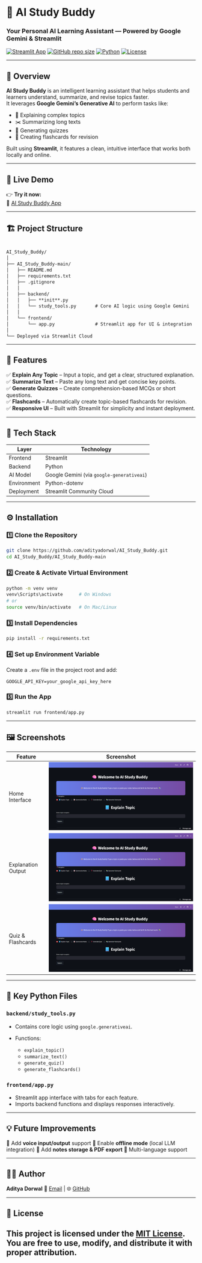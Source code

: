 # 🧠 AI Study Buddy  
### Your Personal AI Learning Assistant — Powered by Google Gemini & Streamlit  

[![Streamlit App](https://img.shields.io/badge/Live%20App-Open-success?logo=streamlit)](https://aistudybuddy-nwl9vb6xza4ekmz3znh8g8.streamlit.app/)
[![GitHub repo size](https://img.shields.io/github/repo-size/adityadorwal/AI_Study_Buddy?color=blue)](https://github.com/adityadorwal/AI_Study_Buddy)
[![Python](https://img.shields.io/badge/Python-3.10+-yellow?logo=python)](https://www.python.org/)
[![License](https://img.shields.io/badge/License-MIT-green.svg)](LICENSE)

---

## 📘 Overview  

**AI Study Buddy** is an intelligent learning assistant that helps students and learners understand, summarize, and revise topics faster.  
It leverages **Google Gemini’s Generative AI** to perform tasks like:
- 🧩 Explaining complex topics  
- ✂️ Summarizing long texts  
- 🧠 Generating quizzes  
- 🪪 Creating flashcards for revision  

Built using **Streamlit**, it features a clean, intuitive interface that works both locally and online.  

---

## 🚀 Live Demo  
👉 **Try it now:**  
🔗 [AI Study Buddy App](https://aistudybuddy-nwl9vb6xza4ekmz3znh8g8.streamlit.app/)

---

## 🏗️ Project Structure  

```

AI_Study_Buddy/
│
├── AI_Study_Buddy-main/
│   ├── README.md
│   ├── requirements.txt
│   ├── .gitignore
│   │
│   ├── backend/
│   │   ├── **init**.py
│   │   └── study_tools.py       # Core AI logic using Google Gemini
│   │
│   └── frontend/
│       └── app.py               # Streamlit app for UI & integration
│
└── Deployed via Streamlit Cloud

````

---

## 🧩 Features  

✅ **Explain Any Topic** – Input a topic, and get a clear, structured explanation.  
✅ **Summarize Text** – Paste any long text and get concise key points.  
✅ **Generate Quizzes** – Create comprehension-based MCQs or short questions.  
✅ **Flashcards** – Automatically create topic-based flashcards for revision.  
✅ **Responsive UI** – Built with Streamlit for simplicity and instant deployment.  

---

## 🧠 Tech Stack  

| Layer | Technology |
|-------|-------------|
| Frontend | Streamlit |
| Backend | Python |
| AI Model | Google Gemini (via `google-generativeai`) |
| Environment | Python-dotenv |
| Deployment | Streamlit Community Cloud |

---

## ⚙️ Installation  

### 1️⃣ Clone the Repository  
```bash
git clone https://github.com/adityadorwal/AI_Study_Buddy.git
cd AI_Study_Buddy/AI_Study_Buddy-main
````

### 2️⃣ Create & Activate Virtual Environment

```bash
python -m venv venv
venv\Scripts\activate      # On Windows
# or
source venv/bin/activate   # On Mac/Linux
```

### 3️⃣ Install Dependencies

```bash
pip install -r requirements.txt
```

### 4️⃣ Set up Environment Variable

Create a `.env` file in the project root and add:

```
GOOGLE_API_KEY=your_google_api_key_here
```

### 5️⃣ Run the App

```bash
streamlit run frontend/app.py
```

---

## 🖼️ Screenshots

| Feature            | Screenshot                                                                                |
| ------------------ | ----------------------------------------------------------------------------------------- |
| Home Interface     | ![Home Screenshot](assets/home.png) |
| Explanation Output | ![Explanation](assets/home.png)     |
| Quiz & Flashcards  | ![Quiz Flashcards](assets/home.png) |

---

## 🧩 Key Python Files

### `backend/study_tools.py`

* Contains core logic using `google.generativeai`.
* Functions:

  * `explain_topic()`
  * `summarize_text()`
  * `generate_quiz()`
  * `generate_flashcards()`

### `frontend/app.py`

* Streamlit app interface with tabs for each feature.
* Imports backend functions and displays responses interactively.

---

## 💡 Future Improvements

🔹 Add **voice input/output** support
🔹 Enable **offline mode** (local LLM integration)
🔹 Add **notes storage & PDF export**
🔹 Multi-language support

---

## 👨‍💻 Author

**Aditya Dorwal**
📧 [Email](18dorwaladitya@gmail.com) | 🌐 [GitHub](https://github.com/adityadorwal)

---

## 🪪 License

This project is licensed under the [MIT License](LICENSE).
You are free to use, modify, and distribute it with proper attribution.
---
